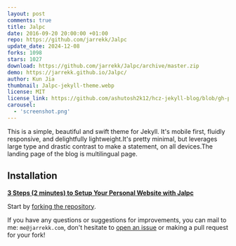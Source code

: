 ```yaml
---
layout: post
comments: true
title: Jalpc
date: 2016-09-20 20:00:00 +01:00
repo: https://github.com/jarrekk/Jalpc
update_date: 2024-12-08
forks: 1098
stars: 1027
download: https://github.com/jarrekk/Jalpc/archive/master.zip
demo: https://jarrekk.github.io/Jalpc/
author: Kun Jia
thumbnail: Jalpc-jekyll-theme.webp
license: MIT
license_link: https://github.com/ashutosh2k12/hcz-jekyll-blog/blob/gh-pages/LICENSE
carousel:
  - 'screenshot.png'
---
```


This is a simple, beautiful and swift theme for Jekyll. It's mobile first, fluidly responsive, and delightfully lightweight.It's pretty minimal, but leverages large type and drastic contrast to make a statement, on all devices.The landing page of the blog is multilingual page.

## Installation

**[3 Steps (2 minutes) to Setup Your Personal Website with Jalpc](https://jarrekk.github.io/Jalpc/html/2017/01/31/3-steps-to-setup-website-with-Jalpc.html)**

Start by [forking the repository](https://github.com/jarrekk/Jalpc).

If you have any questions or suggestions for improvements, you can mail to me: `me@jarrekk.com`, don't hesitate to [open an issue](https://github.com/jarrekk/Jalpc/issues) or making a pull request for your fork!
